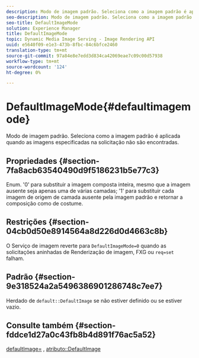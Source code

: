 ```yaml
---
description: Modo de imagem padrão. Seleciona como a imagem padrão é aplicada quando as imagens especificadas na solicitação não são encontradas.
seo-description: Modo de imagem padrão. Seleciona como a imagem padrão é aplicada quando as imagens especificadas na solicitação não são encontradas.
seo-title: DefaultImageMode
solution: Experience Manager
title: DefaultImageMode
topic: Dynamic Media Image Serving - Image Rendering API
uuid: e5640f09-e1e3-473b-8fbc-84c6bfce2460
translation-type: tm+mt
source-git-commit: 97a84e8e7edd3d834ca42069eae7c09c00d57938
workflow-type: tm+mt
source-wordcount: '124'
ht-degree: 0%

---
```



# DefaultImageMode{#defaultimagemode}

Modo de imagem padrão. Seleciona como a imagem padrão é aplicada quando as imagens especificadas na solicitação não são encontradas.

## Propriedades {#section-7fa8acb63540490d9f5186231b5e77c3}

Enum. &#39;0&#39; para substituir a imagem composta inteira, mesmo que a imagem ausente seja apenas uma de várias camadas; &#39;1&#39; para substituir cada imagem de origem de camada ausente pela imagem padrão e retornar a composição como de costume.

## Restrições {#section-04cb0d50e8914564a8d226d0d4663c8b}

O Serviço de imagem reverte para `DefaultImageMode=0` quando as solicitações aninhadas de Renderização de imagem, FXG ou `req=set` falham.

## Padrão {#section-9e318524a2a5496386901286748c7ee7}

Herdado de `default::DefaultImage` se não estiver definido ou se estiver vazio.

## Consulte também {#section-fddce1d27a0c43fb8b4d891f76ac5a52}

[defaultImage=](../../../../../is-api/image-catalog/image-serving-api-ref/c-image-catalog-reference/c-attributes-reference/r-is-cat-defaultimage.md#reference-8e9900e129f54ed68462a3c2fc3bc433) ,  [atributo::DefaultImage](../../../../../is-api/http-ref/image-serving-api-ref/c-http-protocol-reference/c-command-reference/r-is-http-defaultimage.md#reference-209aa6ce830f490483412eb26af67fd2)
